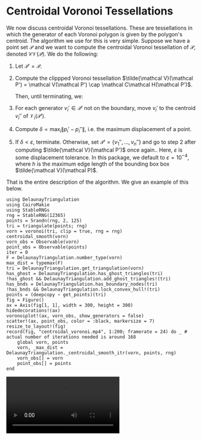 # Centroidal Voronoi Tessellations

We now discuss centroidal Voronoi tessellations. These are tessellations in which the generator of each Voronoi polygon is given by the polygon's centroid. The algorithm we use for this is very simple. Suppose we have a point set $\mathcal P$ and we want to compute the centroidal Voronoi tessellation of $\mathcal P$, denoted $\mathcal C\mathcal V(\mathcal P)$. We do the following:

1. Let $\mathcal P' = \mathcal P$.
2. Compute the clippped Voronoi tessellation $\tilde{\mathcal V}(\mathcal P') = \mathcal V(\mathcal P') \cap \mathcal C\mathcal H(\mathcal P')$.

    Then, until terminating, we:

2. For each generator $v_i' \in \mathcal P'$ not on the boundary, move $v_i'$ to the centroid $v_i''$ of $\mathcal V_i(\mathcal P')$.
3. Compute $\delta = \max_i \|p_i' - p_i''\|$, i.e. the maximum displacement of a point.
4. If $\delta < \varepsilon$, terminate. Otherwise, set $\mathcal P' = \{v_1'', \ldots, v_n''\}$ and go to step 2 after computing $\tilde{\mathcal V}(\mathcal P')$ once again.. Here, $\varepsilon$ is some displacement tolerance. In this package, we default to $\varepsilon = 10^{-4}$, where $h$ is the maximum edge length of the bounding box box $\tilde{\mathcal V}(\mathcal P)$.

That is the entire description of the algorithm. We give an example of this below.

```@setup centroidal 
using DelaunayTriangulation
using CairoMakie 
using StableRNGs
rng = StableRNG(12365)
points = 5randn(rng, 2, 125)
tri = triangulate(points; rng)
vorn = voronoi(tri, clip = true, rng = rng)
centroidal_smooth(vorn)
vorn_obs = Observable(vorn)
point_obs = Observable(points)
iter = 0
F = DelaunayTriangulation.number_type(vorn)
max_dist = typemax(F)
tri = DelaunayTriangulation.get_triangulation(vorn)
has_ghost = DelaunayTriangulation.has_ghost_triangles(tri)
!has_ghost && DelaunayTriangulation.add_ghost_triangles!(tri)
has_bnds = DelaunayTriangulation.has_boundary_nodes(tri)
!has_bnds && DelaunayTriangulation.lock_convex_hull!(tri)
points = (deepcopy ∘ get_points)(tri)
fig = Figure()
ax = Axis(fig[1, 1], width = 300, height = 300)
hidedecorations!(ax)
voronoiplot!(ax, vorn_obs, show_generators = false)
scatter!(ax, point_obs, color = :black, markersize = 7)
resize_to_layout!(fig)
record(fig, "centroidal_voronoi.mp4", 1:200; framerate = 24) do _ # actual number of iterations needed is around 168
    global vorn, points
    vorn, _max_dist = DelaunayTriangulation._centroidal_smooth_itr(vorn, points, rng)
    vorn_obs[] = vorn 
    point_obs[] = points
end
```

![](centroidal_voronoi.mp4)
